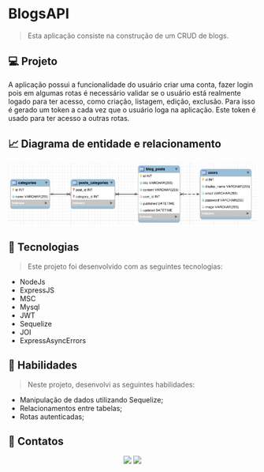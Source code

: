 # BlogsAPI
> Esta aplicação consiste na construção de um CRUD de blogs. 

## 💻 Projeto

A aplicação possui a funcionalidade do usuário criar uma conta, fazer login pois em algumas rotas é necessário validar se o usuário está realmente logado para ter acesso, como criação, listagem, edição, exclusão. Para isso é gerado um token a cada vez que o usuário loga na aplicação. Este token é usado para ter acesso a outras rotas.

## 📈 Diagrama de entidade e relacionamento
![der](der.png)

## 🚀 Tecnologias
> Este projeto foi desenvolvido com as seguintes tecnologias:

- NodeJs
- ExpressJS
- MSC
- Mysql
- JWT
- Sequelize
- JOI
- ExpressAsyncErrors

## 📌 Habilidades

> Neste projeto, desenvolvi as seguintes habilidades:

- Manipulação de dados utilizando Sequelize;
- Relacionamentos entre tabelas;
- Rotas autenticadas;

## 💬 Contatos

<div align="center" style="display: inline_block">
  <a href="https://www.linkedin.com/in/lucas-da-cunha-moreti/" target="_blank"><img height="28rem" src="https://img.shields.io/badge/LinkedIn-0077B5?style=for-the-badge&logo=linkedin&logoColor=white"></a> 
  <a href = "mailto:lucasdacunha00@gmail.com"><img height="28rem" src="https://img.shields.io/badge/Gmail-D14836?style=for-the-badge&logo=gmail&logoColor=white" target="_blank"></a>
</div>
